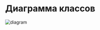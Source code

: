 # Диаграмма классов
![diagram](https://github.com/L1ttl3S1st3r/wannait/blob/master/Documents/Design/Class/classes.jpeg)
